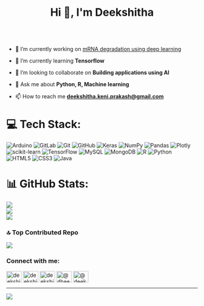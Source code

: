 

<h1 align="center">Hi 👋, I'm Deekshitha</h1>
<h3 align="center"></h3>
<br></br>


- 🔭 I’m currently working on [mRNA degradation using deep learning](https://github.com/deekshikp/mRNA_Degradation)

- 🌱 I’m currently learning **Tensorflow**

- 👯 I’m looking to collaborate on **Building applications using AI**

- 💬 Ask me about **Python, R, Machine learning**

- 📫 How to reach me **deekshitha.keni.prakash@gmail.com**



# 💻 Tech Stack:
![Arduino](https://img.shields.io/badge/-Arduino-00979D?style=for-the-badge&logo=Arduino&logoColor=white) ![GitLab](https://img.shields.io/badge/gitlab-%23181717.svg?style=for-the-badge&logo=gitlab&logoColor=white) ![Git](https://img.shields.io/badge/git-%23F05033.svg?style=for-the-badge&logo=git&logoColor=white) ![GitHub](https://img.shields.io/badge/github-%23121011.svg?style=for-the-badge&logo=github&logoColor=white) ![Keras](https://img.shields.io/badge/Keras-%23D00000.svg?style=for-the-badge&logo=Keras&logoColor=white) ![NumPy](https://img.shields.io/badge/numpy-%23013243.svg?style=for-the-badge&logo=numpy&logoColor=white) ![Pandas](https://img.shields.io/badge/pandas-%23150458.svg?style=for-the-badge&logo=pandas&logoColor=white) ![Plotly](https://img.shields.io/badge/Plotly-%233F4F75.svg?style=for-the-badge&logo=plotly&logoColor=white) ![scikit-learn](https://img.shields.io/badge/scikit--learn-%23F7931E.svg?style=for-the-badge&logo=scikit-learn&logoColor=white) ![TensorFlow](https://img.shields.io/badge/TensorFlow-%23FF6F00.svg?style=for-the-badge&logo=TensorFlow&logoColor=white) ![MySQL](https://img.shields.io/badge/mysql-4479A1.svg?style=for-the-badge&logo=mysql&logoColor=white) ![MongoDB](https://img.shields.io/badge/MongoDB-%234ea94b.svg?style=for-the-badge&logo=mongodb&logoColor=white) ![R](https://img.shields.io/badge/r-%23276DC3.svg?style=for-the-badge&logo=r&logoColor=white) ![Python](https://img.shields.io/badge/python-3670A0?style=for-the-badge&logo=python&logoColor=ffdd54) ![HTML5](https://img.shields.io/badge/html5-%23E34F26.svg?style=for-the-badge&logo=html5&logoColor=white) ![CSS3](https://img.shields.io/badge/css3-%231572B6.svg?style=for-the-badge&logo=css3&logoColor=white) ![Java](https://img.shields.io/badge/java-%23ED8B00.svg?style=for-the-badge&logo=openjdk&logoColor=white)
# 📊 GitHub Stats:
![](https://github-readme-stats.vercel.app/api?username=deekshikp&theme=dark&hide_border=false&include_all_commits=false&count_private=false)<br/>
![](https://github-readme-streak-stats.herokuapp.com/?user=deekshikp&theme=dark&hide_border=false)<br/>
![](https://github-readme-stats.vercel.app/api/top-langs/?username=deekshikp&theme=dark&hide_border=false&include_all_commits=false&count_private=false&layout=compact)

### 🔝 Top Contributed Repo
![](https://github-contributor-stats.vercel.app/api?username=deekshikp&limit=5&theme=dark&combine_all_yearly_contributions=true)



<h3 align="left">Connect with me:</h3>
<p align="left">
<a href="https://dev.to/deekshikp" target="blank"><img align="center" src="https://raw.githubusercontent.com/rahuldkjain/github-profile-readme-generator/master/src/images/icons/Social/devto.svg" alt="deekshikp" height="30" width="40" /></a>
<a href="https://linkedin.com/in/deekshitha-prakash" target="blank"><img align="center" src="https://raw.githubusercontent.com/rahuldkjain/github-profile-readme-generator/master/src/images/icons/Social/linked-in-alt.svg" alt="deekshitha-prakash" height="30" width="40" /></a>
<a href="https://kaggle.com/deekshithakp" target="blank"><img align="center" src="https://raw.githubusercontent.com/rahuldkjain/github-profile-readme-generator/master/src/images/icons/Social/kaggle.svg" alt="deekshithakp" height="30" width="40" /></a>
<a href="https://hashnode.com/@dhee.hashnode.dev" target="blank"><img align="center" src="https://raw.githubusercontent.com/rahuldkjain/github-profile-readme-generator/master/src/images/icons/Social/hashnode.svg" alt="@dhee.hashnode.dev" height="30" width="40" /></a>
<a href="https://medium.com/@deekshikp" target="blank"><img align="center" src="https://raw.githubusercontent.com/rahuldkjain/github-profile-readme-generator/master/src/images/icons/Social/medium.svg" alt="@deekshikp" height="30" width="40" /></a>
</p>

---
[![](https://visitcount.itsvg.in/api?id=deekshikp&icon=0&color=0)](https://visitcount.itsvg.in)

<!-- Proudly created with GPRM ( https://gprm.itsvg.in ) -->
